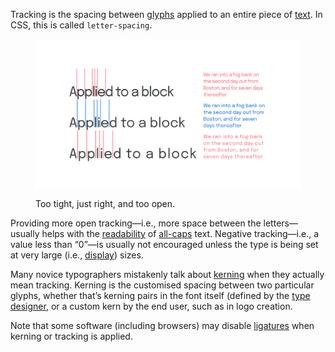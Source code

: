 
Tracking is the spacing between [glyphs](/glossary/glyph) applied to an entire piece of [text](/glossary/text_copy). In CSS, this is called `letter-spacing`.

<figure>

![Three examples, with both large and small type, showing tracking that is too tight, just right, and too open. The large type has blocks of color between each letter of the first word to emphasize the spacing differences.](images/thumbnail.svg)
<figcaption>Too tight, just right, and too open.</figcaption>

</figure>

Providing more open tracking—i.e., more space between the letters—usually helps with the [readability](/glossary/readability) of [all-caps](/glossary/all_caps) text. Negative tracking—i.e., a value less than “0”—is usually not encouraged unless the type is being set at very large (i.e., [display](/glossary/display)) sizes.

Many novice typographers mistakenly talk about [kerning](/glossary/kerning_kerning_pairs) when they actually mean tracking. Kerning is the customised spacing between two particular glyphs, whether that’s kerning pairs in the font itself (defined by the [type designer](/glossary/type_designer), or a custom kern by the end user, such as in logo creation.

Note that some software (including browsers) may disable [ligatures](/glossary/ligature) when kerning or tracking is applied.
